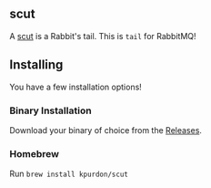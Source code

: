 scut
-----

A [scut](https://www.dictionary.com/browse/scut) is a Rabbit's tail. This is `tail` for RabbitMQ!

## Installing

You have a few installation options!

### Binary Installation

Download your binary of choice from the [Releases](https://github.com/kpurdon/scut/releases).

### Homebrew

Run `brew install kpurdon/scut`
